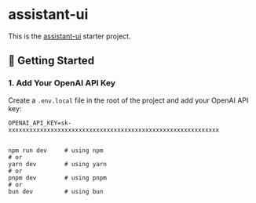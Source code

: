# assistant-ui

This is the [assistant-ui](https://github.com/Yonom/assistant-ui) starter project.

## 🚀 Getting Started

### 1. Add Your OpenAI API Key

Create a `.env.local` file in the root of the project and add your OpenAI API key:

```env
OPENAI_API_KEY=sk-xxxxxxxxxxxxxxxxxxxxxxxxxxxxxxxxxxxxxxxxxxxxxxxxxxxxxxxxxxxx


npm run dev     # using npm
# or
yarn dev        # using yarn
# or
pnpm dev        # using pnpm
# or
bun dev         # using bun
